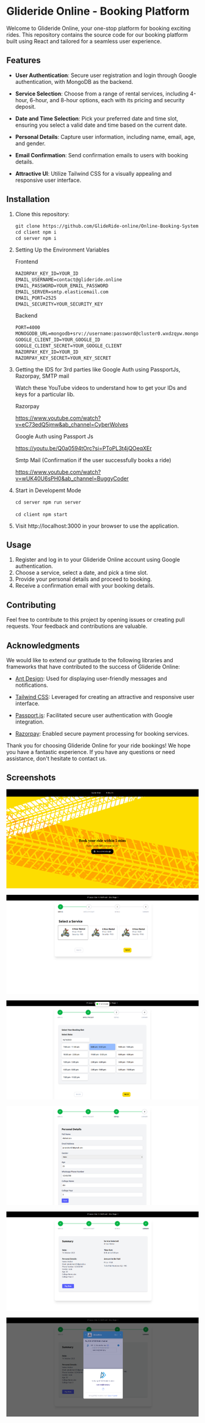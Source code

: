 # Glideride Online - Booking Platform

Welcome to Glideride Online, your one-stop platform for booking exciting rides. This repository contains the source code for our booking platform built using React and tailored for a seamless user experience.

## Features

- **User Authentication**: Secure user registration and login through Google authentication, with MongoDB as the backend.

- **Service Selection**: Choose from a range of rental services, including 4-hour, 6-hour, and 8-hour options, each with its pricing and security deposit.

- **Date and Time Selection**: Pick your preferred date and time slot, ensuring you select a valid date and time based on the current date.

- **Personal Details**: Capture user information, including name, email, age, and gender.

- **Email Confirmation**: Send confirmation emails to users with booking details.

- **Attractive UI**: Utilize Tailwind CSS for a visually appealing and responsive user interface.

## Installation

1. Clone this repository:

   ```
   git clone https://github.com/GlideRide-online/Online-Booking-System
   cd client npm i
   cd server npm i

   ```

2. Setting Up the Environment Variables

   Frontend

   ```
   RAZORPAY_KEY_ID=YOUR_ID
   EMAIL_USERNAME=contact@glideride.online
   EMAIL_PASSWORD=YOUR_EMAIL_PASSWORD
   EMAIL_SERVER=smtp.elasticemail.com
   EMAIL_PORT=2525
   EMAIL_SECURITY=YOUR_SECURITY_KEY
   ```

   Backend

   ```
   PORT=4000
   MONOGODB_URL=mongodb+srv://username:password@cluster0.wxdzqyw.mongodb.net
   GOOGLE_CLIENT_ID=YOUR_GOOGLE_ID
   GOOGLE_CLIENT_SECRET=YOUR_GOOGLE_CLIENT
   RAZORPAY_KEY_ID=YOUR_ID
   RAZORPAY_KEY_SECRET=YOUR_KEY_SECRET
   ```

3. Getting the IDS for 3rd parties like Google Auth using PassportJs, Razorpay, SMTP mail

   Watch these YouTube videos to understand how to get your IDs and keys for a particular lib.

   Razorpay

   https://www.youtube.com/watch?v=eC73edQ5jmw&ab_channel=CyberWolves

   Google Auth using Passport Js

   https://youtu.be/Q0a0594tOrc?si=PToPL3t4jQOeqXEr

   Smtp Mail (Confirmation if the user successfully books a ride)

   https://www.youtube.com/watch?v=wUK40U6sPH0&ab_channel=BuggyCoder

4. Start in Developemt Mode

   ```
   cd server npm run server

   cd client npm start

   ```

5. Visit http://localhost:3000 in your browser to use the application.

## Usage

1. Register and log in to your Glideride Online account using Google authentication.
2. Choose a service, select a date, and pick a time slot.
3. Provide your personal details and proceed to booking.
4. Receive a confirmation email with your booking details.

## Contributing

Feel free to contribute to this project by opening issues or creating pull requests. Your feedback and contributions are valuable.

## Acknowledgments

We would like to extend our gratitude to the following libraries and frameworks that have contributed to the success of Glideride Online:

- [Ant Design](https://ant.design/): Used for displaying user-friendly messages and notifications.

- [Tailwind CSS](https://tailwindcss.com/): Leveraged for creating an attractive and responsive user interface.

- [Passport.js](http://www.passportjs.org/): Facilitated secure user authentication with Google integration.

- [Razorpay](https://razorpay.com/): Enabled secure payment processing for booking services.

Thank you for choosing Glideride Online for your ride bookings! We hope you have a fantastic experience. If you have any questions or need assistance, don't hesitate to contact us.

## Screenshots

![Screenshot 1](screenshots/1.png)

![Screenshot 2](screenshots/2.png)

![Screenshot 3](screenshots/3.png)

![Screenshot 4](screenshots/4.png)

![Screenshot 5](screenshots/5.png)

![Screenshot 6](screenshots/6.png)

<!-- Add more screenshots as needed -->
